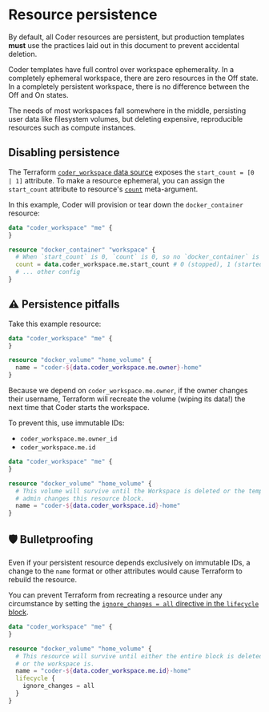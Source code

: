 # Resource persistence

By default, all Coder resources are persistent, but production templates
**must** use the practices laid out in this document to prevent accidental
deletion.

Coder templates have full control over workspace ephemerality. In a completely
ephemeral workspace, there are zero resources in the Off state. In a completely
persistent workspace, there is no difference between the Off and On states.

The needs of most workspaces fall somewhere in the middle, persisting user data
like filesystem volumes, but deleting expensive, reproducible resources such as
compute instances.

## Disabling persistence

The Terraform
[`coder_workspace` data source](https://registry.terraform.io/providers/DanielRondonGarcia/coder/latest/docs/data-sources/workspace)
exposes the `start_count = [0 | 1]` attribute. To make a resource ephemeral, you
can assign the `start_count` attribute to resource's
[`count`](https://developer.hashicorp.com/terraform/language/meta-arguments/count)
meta-argument.

In this example, Coder will provision or tear down the `docker_container`
resource:

```tf
data "coder_workspace" "me" {
}

resource "docker_container" "workspace" {
  # When `start_count` is 0, `count` is 0, so no `docker_container` is created.
  count = data.coder_workspace.me.start_count # 0 (stopped), 1 (started)
  # ... other config
}
```

## ⚠️ Persistence pitfalls

Take this example resource:

```tf
data "coder_workspace" "me" {
}

resource "docker_volume" "home_volume" {
  name = "coder-${data.coder_workspace.me.owner}-home"
}
```

Because we depend on `coder_workspace.me.owner`, if the owner changes their
username, Terraform will recreate the volume (wiping its data!) the next time
that Coder starts the workspace.

To prevent this, use immutable IDs:

- `coder_workspace.me.owner_id`
- `coder_workspace.me.id`

```tf
data "coder_workspace" "me" {
}

resource "docker_volume" "home_volume" {
  # This volume will survive until the Workspace is deleted or the template
  # admin changes this resource block.
  name = "coder-${data.coder_workspace.id}-home"
}
```

## 🛡 Bulletproofing

Even if your persistent resource depends exclusively on immutable IDs, a change
to the `name` format or other attributes would cause Terraform to rebuild the
resource.

You can prevent Terraform from recreating a resource under any circumstance by
setting the
[`ignore_changes = all` directive in the `lifecycle` block](https://developer.hashicorp.com/terraform/language/meta-arguments/lifecycle#ignore_changes).

```tf
data "coder_workspace" "me" {
}

resource "docker_volume" "home_volume" {
  # This resource will survive until either the entire block is deleted
  # or the workspace is.
  name = "coder-${data.coder_workspace.me.id}-home"
  lifecycle {
    ignore_changes = all
  }
}
```
